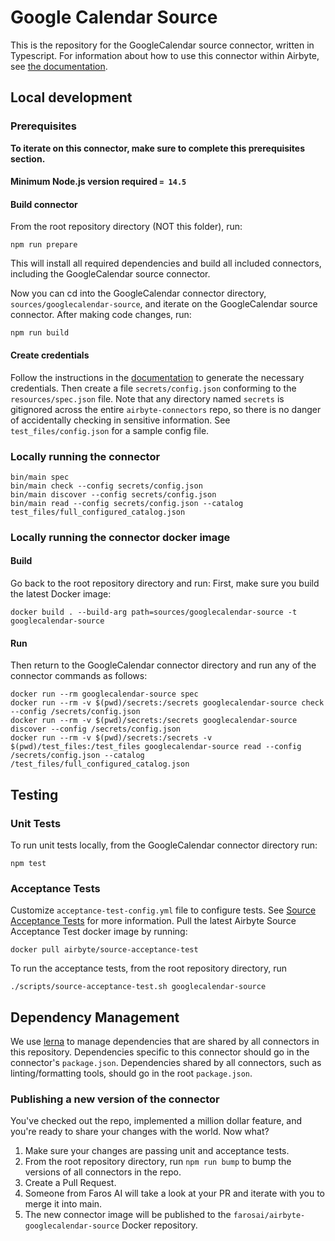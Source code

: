 # Google Calendar Source

This is the repository for the GoogleCalendar source connector, written in Typescript.
For information about how to use this connector within Airbyte, see [the
documentation](https://docs.airbyte.io/integrations/sources/googlecalendar).

## Local development

### Prerequisites
**To iterate on this connector, make sure to complete this prerequisites
section.**

#### Minimum Node.js version required `= 14.5`

#### Build connector
From the root repository directory (NOT this folder), run:
```
npm run prepare
```

This will install all required dependencies and build all included connectors,
including the GoogleCalendar source connector.

Now you can cd into the GoogleCalendar connector directory, `sources/googlecalendar-source`,
and iterate on the GoogleCalendar source connector. After making code changes, run:
```
npm run build
```

#### Create credentials
Follow the instructions in the
[documentation](https://docs.airbyte.io/integrations/sources/googlecalendar) to
generate the necessary credentials. Then create a file `secrets/config.json`
conforming to the `resources/spec.json` file.  Note that any directory named
`secrets` is gitignored across the entire `airbyte-connectors` repo, so there is
no danger of accidentally checking in sensitive information.  See
`test_files/config.json` for a sample config file.

### Locally running the connector
```
bin/main spec
bin/main check --config secrets/config.json
bin/main discover --config secrets/config.json
bin/main read --config secrets/config.json --catalog test_files/full_configured_catalog.json
```

### Locally running the connector docker image

#### Build
Go back to the root repository directory and run:
First, make sure you build the latest Docker image:
```
docker build . --build-arg path=sources/googlecalendar-source -t googlecalendar-source
```

#### Run
Then return to the GoogleCalendar connector directory and run any of the connector
commands as follows:
```
docker run --rm googlecalendar-source spec
docker run --rm -v $(pwd)/secrets:/secrets googlecalendar-source check --config /secrets/config.json
docker run --rm -v $(pwd)/secrets:/secrets googlecalendar-source discover --config /secrets/config.json
docker run --rm -v $(pwd)/secrets:/secrets -v $(pwd)/test_files:/test_files googlecalendar-source read --config /secrets/config.json --catalog /test_files/full_configured_catalog.json
```

## Testing

### Unit Tests
To run unit tests locally, from the GoogleCalendar connector directory run:
```
npm test
```

### Acceptance Tests
Customize `acceptance-test-config.yml` file to configure tests. See [Source
Acceptance
Tests](https://docs.airbyte.io/connector-development/testing-connectors/source-acceptance-tests-reference)
for more information.
Pull the latest Airbyte Source Acceptance Test docker image by running:
```
docker pull airbyte/source-acceptance-test
```

To run the acceptance tests, from the root repository directory, run
```
./scripts/source-acceptance-test.sh googlecalendar-source
```

## Dependency Management
We use [lerna](https://lerna.js.org/) to manage dependencies that are shared by
all connectors in this repository. Dependencies specific to this connector
should go in the connector's `package.json`. Dependencies shared by all
connectors, such as linting/formatting tools, should go in the root
`package.json`.

### Publishing a new version of the connector
You've checked out the repo, implemented a million dollar feature, and you're
ready to share your changes with the world. Now what?
1. Make sure your changes are passing unit and acceptance tests.
1. From the root repository directory, run `npm run bump` to bump the versions
   of all connectors in the repo.
1. Create a Pull Request.
1. Someone from Faros AI will take a look at your PR and iterate with you to
   merge it into main.
1. The new connector image will be published to the
   `farosai/airbyte-googlecalendar-source` Docker repository.
